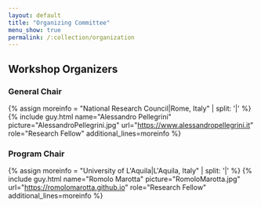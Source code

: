 ```yaml
---
layout: default
title: "Organizing Committee"
menu_show: true
permalink: /:collection/organization
---
```


## Workshop Organizers

### General Chair

{% assign moreinfo = "National Research Council|Rome, Italy" | split: '|' %}
{% include guy.html     name="Alessandro Pellegrini"
                        picture="AlessandroPellegrini.jpg"
                        url="https://www.alessandropellegrini.it"
                        role="Research Fellow"
                        additional_lines=moreinfo %}

### Program Chair

{% assign moreinfo = "University of L'Aquila|L'Aquila, Italy" | split: '|' %}
{% include guy.html     name="Romolo Marotta"
                        picture="RomoloMarotta.jpg"
                        url="https://romolomarotta.github.io"
                        role="Research Fellow"
                        additional_lines=moreinfo %}


